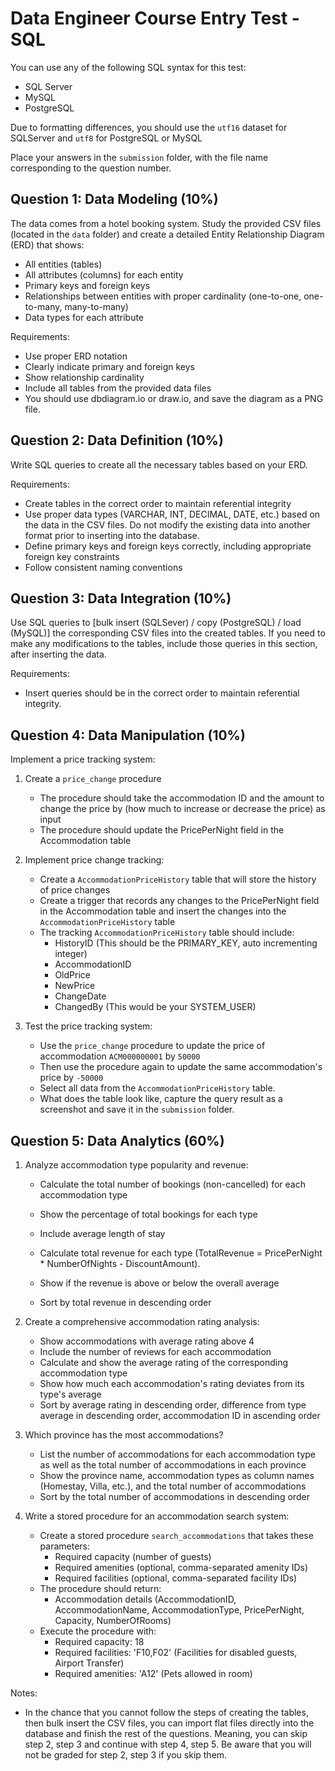 # Data Engineer Course Entry Test - SQL

You can use any of the following SQL syntax for this test:
- SQL Server
- MySQL
- PostgreSQL

Due to formatting differences, you should use the `utf16` dataset for SQLServer and `utf8` for PostgreSQL or MySQL

Place your answers in the `submission` folder, with the file name corresponding to the question number.

## Question 1: Data Modeling (10%)

The data comes from a hotel booking system.
 Study the provided CSV files (located in the `data` folder) and 
 create a detailed Entity Relationship Diagram (ERD) that shows:
- All entities (tables)
- All attributes (columns) for each entity
- Primary keys and foreign keys
- Relationships between entities with proper cardinality (one-to-one, one-to-many, many-to-many)
- Data types for each attribute

Requirements:
- Use proper ERD notation
- Clearly indicate primary and foreign keys
- Show relationship cardinality
- Include all tables from the provided data files
- You should use dbdiagram.io or draw.io, and save the diagram as a PNG file.

## Question 2: Data Definition (10%)

Write SQL queries to create all the necessary tables based on your ERD.

Requirements:
- Create tables in the correct order to maintain referential integrity
- Use proper data types (VARCHAR, INT, DECIMAL, DATE, etc.) based on the data in the CSV files. Do not modify the existing data into another format prior to inserting into the database.
- Define primary keys and foreign keys correctly, including appropriate foreign key constraints
- Follow consistent naming conventions

## Question 3: Data Integration (10%)

Use SQL queries to [bulk insert (SQLSever) / copy (PostgreSQL) / load (MySQL)] the corresponding CSV files into the created tables.
If you need to make any modifications to the tables, include those queries in this section, after inserting the data.

Requirements:
- Insert queries should be in the correct order to maintain referential integrity.

## Question 4: Data Manipulation (10%)

Implement a price tracking system:

1. Create a `price_change` procedure
   - The procedure should take the accommodation ID and the amount to change the price by (how much to increase or decrease the price) as input
   - The procedure should update the PricePerNight field in the Accommodation table
   
2. Implement price change tracking:
   - Create a `AccommodationPriceHistory` table that will store the history of price changes
   - Create a trigger that records any changes to the PricePerNight field in the Accommodation table and insert the changes into the `AccommodationPriceHistory` table
   - The tracking `AccommodationPriceHistory` table should include:
     * HistoryID (This should be the PRIMARY_KEY, auto incrementing integer)
     * AccommodationID
     * OldPrice
     * NewPrice
     * ChangeDate
     * ChangedBy (This would be your SYSTEM_USER)
	
3. Test the price tracking system:
   - Use the `price_change` procedure to update the price of accommodation `ACM000000001` by `50000`
   - Then use the procedure again to update the same accommodation's price by `-50000`
   - Select all data from the `AccommodationPriceHistory` table.
   - What does the table look like, capture the query result as a screenshot and save it in the `submission` folder.

## Question 5: Data Analytics (60%)

1. Analyze accommodation type popularity and revenue:
   - Calculate the total number of bookings (non-cancelled) for each accommodation type
   - Show the percentage of total bookings for each type
   - Include average length of stay
 
   - Calculate total revenue for each type (TotalRevenue = PricePerNight * NumberOfNights - DiscountAmount).
   - Show if the revenue is above or below the overall average
   - Sort by total revenue in descending order
   
2. Create a comprehensive accommodation rating analysis:
   - Show accommodations with average rating above 4
   - Include the number of reviews for each accommodation
   - Calculate and show the average rating of the corresponding accommodation type
   - Show how much each accommodation's rating deviates from its type's average
   - Sort by average rating in descending order, difference from type average in descending order, accommodation ID in ascending order

3. Which province has the most accommodations?
   - List the number of accommodations for each accommodation type as well as the total number of accommodations in each province
   - Show the province name, accommodation types as column names (Homestay, Villa, etc.), and the total number of accommodations
   - Sort by the total number of accommodations in descending order

4. Write a stored procedure for an accommodation search system:
   - Create a stored procedure `search_accommodations` that takes these parameters:
     * Required capacity (number of guests)
     * Required amenities (optional, comma-separated amenity IDs)
     * Required facilities (optional, comma-separated facility IDs)
   - The procedure should return:
     * Accommodation details (AccommodationID, AccommodationName, AccommodationType, PricePerNight, Capacity, NumberOfRooms)
   - Execute the procedure with:
     * Required capacity: 18
     * Required facilities: 'F10,F02' (Facilities for disabled guests, Airport Transfer)
     * Required amenities: 'A12' (Pets allowed in room)

Notes:
- In the chance that you cannot follow the steps of creating the tables, then bulk insert the CSV files, you can import flat files directly into the database and finish the rest of the questions.
 Meaning, you can skip step 2, step 3 and continue with step 4, step 5. 
 Be aware that you will not be graded for step 2, step 3 if you skip them.
